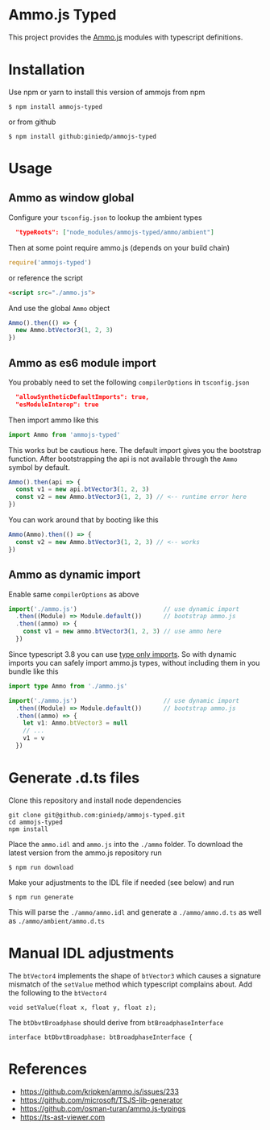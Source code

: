 # Ammo.js Typed

This project provides the [Ammo.js](https://github.com/kripken/ammo.js) modules with typescript definitions.

# Installation

Use npm or yarn to install this version of ammojs from npm

```
$ npm install ammojs-typed
```

or from github

```
$ npm install github:giniedp/ammojs-typed
```

# Usage
## Ammo as window global

Configure your `tsconfig.json` to lookup the ambient types

```json
  "typeRoots": ["node_modules/ammojs-typed/ammo/ambient"]
```

Then at some point require ammo.js (depends on your build chain)

```ts
require('ammojs-typed')
```

or reference the script

```html
<script src="./ammo.js">
```

And use the global `Ammo` object

```ts
Ammo().then(() => {
  new Ammo.btVector3(1, 2, 3)
})
```

## Ammo as es6 module import

You probably need to set the following `compilerOptions` in `tsconfig.json`

```json
  "allowSyntheticDefaultImports": true,
  "esModuleInterop": true
```

Then import ammo like this

```ts
import Ammo from 'ammojs-typed'
```

This works but be cautious here. The default import gives you the bootstrap function.
After bootstrapping the api is not available through the `Ammo` symbol by default.

```ts
Ammo().then(api => {
  const v1 = new api.btVector3(1, 2, 3)
  const v2 = new Ammo.btVector3(1, 2, 3) // <-- runtime error here
})
```

You can work around that by booting like this

```ts
Ammo(Ammo).then(() => {
  const v2 = new Ammo.btVector3(1, 2, 3) // <-- works
})
```

## Ammo as dynamic import

Enable same `compilerOptions` as above

```ts
import('./ammo.js')                        // use dynamic import
  .then((Module) => Module.default())      // bootstrap ammo.js
  .then((ammo) => {
    const v1 = new ammo.btVector3(1, 2, 3) // use ammo here
  })
```

Since typescript 3.8 you can use [type only imports](https://www.typescriptlang.org/docs/handbook/release-notes/typescript-3-8.html#type-only-imports-and-exports). So with dynamic imports you can safely import ammo.js types, without including them in you bundle like this

```ts
import type Ammo from './ammo.js'

import('./ammo.js')                        // use dynamic import
  .then((Module) => Module.default())      // bootstrap ammo.js
  .then((ammo) => {
    let v1: Ammo.btVector3 = null
    // ...
    v1 = v
  })
```

# Generate .d.ts files

Clone this repository and install node dependencies

```
git clone git@github.com:giniedp/ammojs-typed.git
cd ammojs-typed
npm install
```

Place the `ammo.idl` and `ammo.js` into the `./ammo` folder.
To download the latest version from the ammo.js repository run

```
$ npm run download
```

Make your adjustments to the IDL file if needed (see below) and run

```
$ npm run generate
```

This will parse the `./ammo/ammo.idl` and generate a `./ammo/ammo.d.ts` as well as `./ammo/ambient/ammo.d.ts`

# Manual IDL adjustments

The `btVector4` implements the shape of `btVector3` which causes a signature mismatch of the `setValue` method which typescript complains about. Add the following to the `btVector4`

```
void setValue(float x, float y, float z);
```

The `btDbvtBroadphase` should derive from `btBroadphaseInterface`

```
interface btDbvtBroadphase: btBroadphaseInterface {
```

# References

- https://github.com/kripken/ammo.js/issues/233
- https://github.com/microsoft/TSJS-lib-generator
- https://github.com/osman-turan/ammo.js-typings
- https://ts-ast-viewer.com
